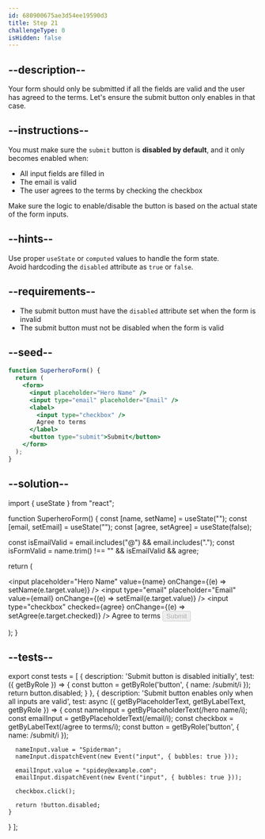```yaml
---
id: 680900675ae3d54ee19590d3
title: Step 21
challengeType: 0
isHidden: false
---
```


## --description--

Your form should only be submitted if all the fields are valid and the user has agreed to the terms. Let's ensure the submit button only enables in that case.

## --instructions--

You must make sure the `submit` button is **disabled by default**, and it only becomes enabled when:

- All input fields are filled in  
- The email is valid  
- The user agrees to the terms by checking the checkbox  

Make sure the logic to enable/disable the button is based on the actual state of the form inputs.

## --hints--

Use proper `useState` or `computed` values to handle the form state.  
Avoid hardcoding the `disabled` attribute as `true` or `false`.

## --requirements--

- The submit button must have the `disabled` attribute set when the form is invalid  
- The submit button must not be disabled when the form is valid

## --seed--

```jsx
function SuperheroForm() {
  return (
    <form>
      <input placeholder="Hero Name" />
      <input type="email" placeholder="Email" />
      <label>
        <input type="checkbox" />
        Agree to terms
      </label>
      <button type="submit">Submit</button>
    </form>
  );
}
```

## --solution--
import { useState } from "react";

function SuperheroForm() {
  const [name, setName] = useState("");
  const [email, setEmail] = useState("");
  const [agree, setAgree] = useState(false);

  const isEmailValid = email.includes("@") && email.includes(".");
  const isFormValid = name.trim() !== "" && isEmailValid && agree;

  return (
    <form>
      <input
        placeholder="Hero Name"
        value={name}
        onChange={(e) => setName(e.target.value)}
      />
      <input
        type="email"
        placeholder="Email"
        value={email}
        onChange={(e) => setEmail(e.target.value)}
      />
      <label>
        <input
          type="checkbox"
          checked={agree}
          onChange={(e) => setAgree(e.target.checked)}
        />
        Agree to terms
      </label>
      <button type="submit" disabled={!isFormValid}>
        Submit
      </button>
    </form>
  );
}


## --tests--
export const tests = [
  {
    description: 'Submit button is disabled initially',
    test: ({ getByRole }) => {
      const button = getByRole('button', { name: /submit/i });
      return button.disabled;
    }
  },
  {
    description: 'Submit button enables only when all inputs are valid',
    test: async ({ getByPlaceholderText, getByLabelText, getByRole }) => {
      const nameInput = getByPlaceholderText(/hero name/i);
      const emailInput = getByPlaceholderText(/email/i);
      const checkbox = getByLabelText(/agree to terms/i);
      const button = getByRole('button', { name: /submit/i });

      nameInput.value = "Spiderman";
      nameInput.dispatchEvent(new Event("input", { bubbles: true }));

      emailInput.value = "spidey@example.com";
      emailInput.dispatchEvent(new Event("input", { bubbles: true }));

      checkbox.click();

      return !button.disabled;
    }
  }
];
